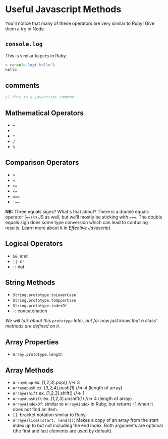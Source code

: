 # Useful Javascript Methods

You'll notice that many of these operators are very similar to Ruby! Give them a try in Node.

## `console.log`

This is similar to `puts` in Ruby.

```javascript
> console.log('hello')
hello
```

## comments

```javascript
// this is a javascript comment
```

## Mathematical Operators

* `+`
* `-`
* `*`
* `/`
* `%`

## Comparison Operators

* `>`
* `<`
* `>=`
* `<=`
* `===`
* `!==`

__NB:__ Three equals signs? What's that about? There is a double equals operator (`==`)
in JS as well, but we'll mostly be sticking with `===`. The double equals sign does some
type conversion which can lead to confusing results. Learn more about it in *Effective Javascript*.

## Logical Operators

* `&&`: and
* `||`: or
* `!`: not

## String Methods

* `String.prototype.toLowerCase`
* `String.prototype.toUpperCase`
* `String.prototype.indexOf`
* `+`: concatenation

*We will talk about this `prototype` later, but for now just know that a class' methods are defined on it.*

## Array Properties

* `Array.prototype.length`

## Array Methods

* `Array#pop` ex. [1,2,3].pop() //=> 3
* `Array#push` ex. [3,2,4].push(1) //=> 4 (length of array)
* `Array#shift` ex. [1,2,3].shift() //=> 1
* `Array#unshift` ex. [1,2,3].unshift(1) //=> 4 (length of array)
* `Array#indexOf`: similar to `Array#index` in Ruby, but returns -1 when it does not find an item.
* `[]`: bracket notation similar to Ruby.
* `Array#slice([start, [end]])`: Makes a copy of an array from the start index up to but not including the end index. Both arguments are optional (the first and last elements are used by default).
